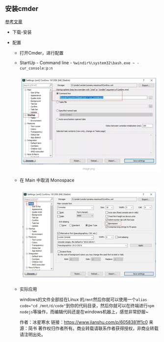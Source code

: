 ## 安装cmder

[参考文章](https://www.jianshu.com/p/6058381ff1c0)

- 下载-安装

- 配置

  - 打开Cmder，进行配置

  - StartUp - Command line - `%windir%\system32\bash.exe ~ -cur_console:p:n`

    ![image-20200419000613587](.\images\image-20200419000613587.png)

  - 在 Main 中取消 Monospace

    ![image-20200419000716017](.\images\image-20200419000716017.png)

  - 实际应用

    windows的文件全部挂在Linux 的`/mnt`然后你就可以使用一个`alias code="cd /mnt/d/code"`到你的代码目录，然后你就可以在终端进行`npm nodejs`等操作，而编辑代码还是在windows机器上，感觉非常舒服~

    

    作者：冰星寒水
    链接：https://www.jianshu.com/p/6058381ff1c0
    来源：简书
    著作权归作者所有。商业转载请联系作者获得授权，非商业转载请注明出处。

